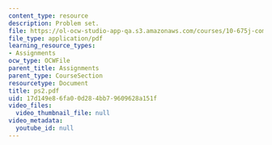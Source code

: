 ```yaml
---
content_type: resource
description: Problem set.
file: https://ol-ocw-studio-app-qa.s3.amazonaws.com/courses/10-675j-computational-quantum-mechanics-of-molecular-and-extended-systems-fall-2004/17d149e86fa00d284bb79609628a151f_ps2.pdf
file_type: application/pdf
learning_resource_types:
- Assignments
ocw_type: OCWFile
parent_title: Assignments
parent_type: CourseSection
resourcetype: Document
title: ps2.pdf
uid: 17d149e8-6fa0-0d28-4bb7-9609628a151f
video_files:
  video_thumbnail_file: null
video_metadata:
  youtube_id: null
---
```

